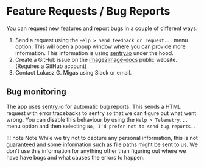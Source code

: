 # Feature Requests / Bug Reports

You can request new features and report bugs in a couple of different ways.

1. Send a request using the `Help > Send feedback or request...` menu option. This will open a popup window where you can provide more information. This information is using [sentry.io](https://sentry.io/welcome/) under the hood.
2. Create a GitHub issue on the [image2image-docs](https://github.com/vandeplaslab/image2image-docs) public website. (Requires a GitHub account)
3. Contact Lukasz G. Migas using Slack or email.


## Bug monitoring

The app uses [sentry.io](https://sentry.io/welcome/) for automatic bug reports. This sends a HTML request with error tracebacks to sentry so that we can figure out what went wrong. You can disable this behaviour by using the `Help > Telemetry...` menu option and then selecting `No, I'd prefer not to send bug reports.`.

!!! note Note
        While we try not to capture any personal information, this is not guaranteed and some information such as file paths might be sent to us. We don't use this information for anything other than figuring out where we have have bugs and what causes the errors to happen.